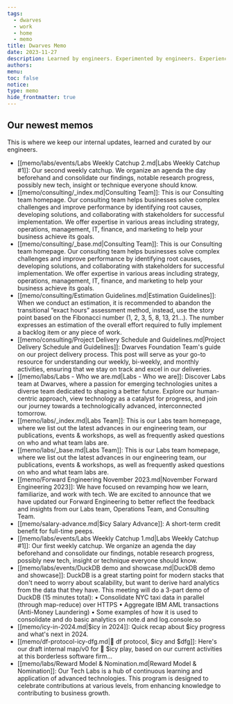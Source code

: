```yaml
---
tags:
  - dwarves
  - work
  - home
  - memo
title: Dwarves Memo
date: 2023-11-27
description: Learned by engineers. Experimented by engineers. Experienced by engineers. Written by Dwarves for product craftsmen.
authors: 
menu: 
toc: false
notice: 
type: memo
hide_frontmatter: true
---
```

## Our newest memos

This is where we keep our internal updates, learned and curated by our engineers.

- [[memo/labs/events/Labs Weekly Catchup 2.md|Labs Weekly Catchup #1]]: Our second weekly catchup. We organize an agenda the day beforehand and consolidate our findings, notable research progress, possibly new tech, insight or technique everyone should know.
- [[memo/consulting/_index.md|Consulting Team]]: This is our Consulting team homepage. Our consulting team helps businesses solve complex challenges and improve performance by identifying root causes, developing solutions, and collaborating with stakeholders for successful implementation. We offer expertise in various areas including strategy, operations, management, IT, finance, and marketing to help your business achieve its goals.
- [[memo/consulting/_base.md|Consulting Team]]: This is our Consulting team homepage. Our consulting team helps businesses solve complex challenges and improve performance by identifying root causes, developing solutions, and collaborating with stakeholders for successful implementation. We offer expertise in various areas including strategy, operations, management, IT, finance, and marketing to help your business achieve its goals.
- [[memo/consulting/Estimation Guidelines.md|Estimation Guidelines]]: When we conduct an estimation, it is recommended to abandon the transitional “exact hours” assessment method, instead, use the story point based on the Fibonacci number (1, 2, 3, 5, 8, 13, 21…). The number expresses an estimation of the overall effort required to fully implement a backlog item or any piece of work.
- [[memo/consulting/Project Delivery Schedule and Guidelines.md|Project Delivery Schedule and Guidelines]]: Dwarves Foundation Team's guide on our project delivery process. This post will serve as your go-to resource for understanding our weekly, bi-weekly, and monthly activities, ensuring that we stay on track and excel in our deliveries.
- [[memo/labs/Labs - Who we are.md|Labs - Who we are]]: Discover Labs team at Dwarves, where a passion for emerging technologies unites a diverse team dedicated to shaping a better future. Explore our human-centric approach, view technology as a catalyst for progress, and join our journey towards a technologically advanced, interconnected tomorrow.
- [[memo/labs/_index.md|Labs Team]]: This is our Labs team homepage, where we list out the latest advances in our engineering team, our publications, events & workshops, as well as frequently asked questions on who and what team labs are.
- [[memo/labs/_base.md|Labs Team]]: This is our Labs team homepage, where we list out the latest advances in our engineering team, our publications, events & workshops, as well as frequently asked questions on who and what team labs are.
- [[memo/Forward Engineering November  2023.md|November Forward Engineering 2023]]: We have focused on revamping how we learn, familiarize, and work with tech. We are excited to announce that we have updated our Forward Engineering to better reflect the feedback and insights from our Labs team, Operations Team, and Consulting Team.
- [[memo/salary-advance.md|$icy Salary Advance]]: A short-term credit benefit for full-time peeps.
- [[memo/labs/events/Labs Weekly Catchup 1.md|Labs Weekly Catchup #1]]: Our first weekly catchup. We organize an agenda the day beforehand and consolidate our findings, notable research progress, possibly new tech, insight or technique everyone should know.
- [[memo/labs/events/DuckDB demo and showcase.md|DuckDB demo and showcase]]: DuckDB is a great starting point for modern stacks that don't need to worry about scalability, but want to derive hard analytics from the data that they have. This meeting will do a 3-part demo of DuckDB (15 minutes total):
• Consolidate NYC taxi data in parallel (through map-reduce) over HTTPS
• Aggregate IBM AML transactions (Anti-Money Laundering)
• Some examples of how it is used to consolidate and do basic analytics on note.d and log.console.so
- [[memo/icy-in-2024.md|$icy in 2024]]: Quick recap about $icy progress and what's next in 2024.
- [[memo/df-protocol-icy-dfg.md|💠 df protocol, $icy and $dfg]]: Here's our draft internal map/v0 for 🧊 $icy play, based on our current activities at this borderless software firm...
- [[memo/labs/Reward Model & Nomination.md|Reward Model & Nomination]]: Our Tech Labs is a hub of continuous learning and application of advanced technologies. This program is designed to celebrate contributions at various levels, from enhancing knowledge to contributing to business growth.

